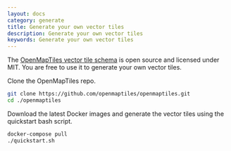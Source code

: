 ```yaml
---
layout: docs
category: generate
title: Generate your own vector tiles
description: Generate your own vector tiles
keywords: Generate your own vector tiles
---
```


The [OpenMapTiles vector tile schema](https://github.com/openmaptiles/openmaptiles)
is open source and licensed under MIT. You are free to use it to generate your own vector tiles.


Clone the OpenMapTiles repo.


```bash
git clone https://github.com/openmaptiles/openmaptiles.git
cd ./openmaptiles
```

Download the latest Docker images and generate the vector tiles using
the quickstart bash script.

```bash
docker-compose pull
./quickstart.sh
```

